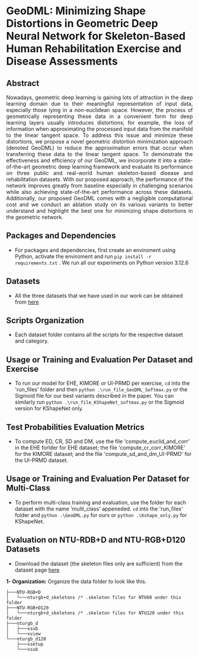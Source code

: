 # **GeoDML: Minimizing Shape Distortions in Geometric Deep Neural Network for Skeleton-Based Human Rehabilitation Exercise and Disease Assessments** 

## Abstract
<div style="text-align: justify"> 
Nowadays, geometric deep learning is gaining lots of attraction in the deep learning domain due to their meaningful representation of input data, especially those lying in a non-euclidean space. However, the process of geometrically representing these data in a convenient form for deep learning layers usually introduces distortions; for example, the loss of information when approximating the processed input data from the manifold to the linear tangent space. To address this issue and minimize these distortions, we propose a novel geometric distortion minimization approach (denoted GeoDML) to reduce the approximation errors that occur when transferring these data to the linear tangent space. To demonstrate the effectiveness and efficiency of our GeoDML, we incorporate it into a state-of-the-art geometric deep learning framework and evaluate its performance on three public and real-world human skeleton-based disease and rehabilitation datasets. With our proposed approach, the performance of the network improves greatly from baseline especially in challenging scenarios while also achieving state-of-the-art performance across these datasets. Additionally, our proposed GeoDML comes with a negligible computational cost and we conduct an ablation study on its various variants to better understand and highlight the best one for minimizing shape distortions in the geometric network.
</div>

## Packages and Dependencies
- For packages and dependencies, first create an enviroment using Python, activate the enviroment and run `pip install -r requirements.txt` . We run all our experiments on Python version 3.12.6

## Datasets
- All the three datasets that we have used in our work can be obtained from [here](https://github.com/bruceyo/EGCN/tree/master) 

## Scripts Organization
- Each dataset folder contains all the scripts for the respective dataset and category.

## Usage or Training and Evaluation Per Dataset and Exercise 
- To run our model for EHE, KIMORE or UI-PRMD per exercise, `cd` into the 'run_files' folder and then  `python .\run_file_GeoDML_Softmax.py` or the Sigmoid file for our best variants described in the paper. You can similarly run `python .\run_file_KShapeNet_softmax.py` or the Sigmoid version for KShapeNet only.
  
## Test Probabilities Evaluation Metrics
- To compute ED, CR, SD and DM, use the file 'compute_euclid_and_corr' in the EHE forlder for EHE dataset; the file 'compute_cr_corr_KIMORE' for the KIMORE dataset; and the file 'compute_sd_and_dm_UI-PRMD' for the UI-PRMD dataset.

## Usage or Training and Evaluation Per Dataset for Multi-Class
- To perform multi-class training and evaluation, use the folder for each dataset with the name 'multi_class' appeneded. `cd` into the 'run_files' folder and `python .\GeoDML.py` for ours or `python .\Kshape_only.py` for KShapeNet. 

## Evaluation on NTU-RDB+D and NTU-RGB+D120 Datasets
- Download the dataset (the skeleton files only are sufficient) from the dataset page [here](https://rose1.ntu.edu.sg/dataset/actionRecognition/)

**1- Organization:**
Organize the data folder to look like this.

	├───NTU-RGB+D
	│   └───nturgb+d_skeletons /* .skeleton files for NTU60 under this folder
	├───NTU-RGB+D120
	│   └───nturgb+d_skeletons /* .skeleton files for NTU120 under this folder
	├───nturgb_d
	│   ├───xsub
	│   └───xview
	└───nturgb_d120
		├───xsetup
		└───xsub
    
    
